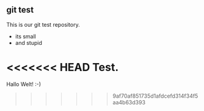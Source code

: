 git test
--------

This is our git test repository.

- its small
- and stupid

<<<<<<< HEAD
Test.
=======

Hallo Welt! :-)
>>>>>>> 9af70af851735d1afdcefd314f34f5aa4b63d393
